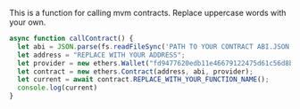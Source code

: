 This is a function for calling mvm contracts. Replace uppercase words with your own.

``` javascript
async function callContract() {
  let abi = JSON.parse(fs.readFileSync('PATH TO YOUR CONTRACT ABI.JSON'));
  let address = "REPLACE WITH YOUR ADDRESS";
  let provider = new ethers.Wallet("fd9477620edb11e46679122475d61c56d8bfb753fe68ca5565bc1f752c5f0eeb", new ethers.providers.StaticJsonRpcProvider("https://quorum-mayfly-testnet.mixin.zone"));
  let contract = new ethers.Contract(address, abi, provider);
  let current = await contract.REPLACE_WITH_YOUR_FUNCTION_NAME();
  console.log(current)
}
```
